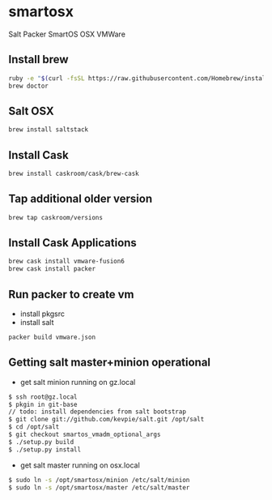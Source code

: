 # smartosx
Salt Packer SmartOS OSX VMWare


## Install brew
```bash
ruby -e "$(curl -fsSL https://raw.githubusercontent.com/Homebrew/install/master/install)"
brew doctor
```

## Salt OSX

```bash
brew install saltstack
```

## Install Cask
```bash
brew install caskroom/cask/brew-cask
```



## Tap additional older version
```bash
brew tap caskroom/versions
```
## Install Cask Applications
```bash
brew cask install vmware-fusion6
brew cask install packer
```


## Run packer to create vm
- install pkgsrc
- install salt
```bash
packer build vmware.json
```

## Getting salt master+minion operational
* get salt minion running on gz.local
```bash
$ ssh root@gz.local
$ pkgin in git-base
// todo: install dependencies from salt bootstrap
$ git clone git://github.com/kevpie/salt.git /opt/salt
$ cd /opt/salt
$ git checkout smartos_vmadm_optional_args
$ ./setup.py build
$ ./setup.py install
```
* get salt master running on osx.local
```bash
$ sudo ln -s /opt/smartosx/minion /etc/salt/minion
$ sudo ln -s /opt/smartosx/master /etc/salt/master
```

